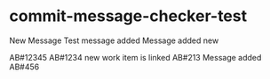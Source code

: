 # commit-message-checker-test
New Message
Test message added
Message added new

AB#12345
AB#1234
new work item is linked AB#213
Message added AB#456
